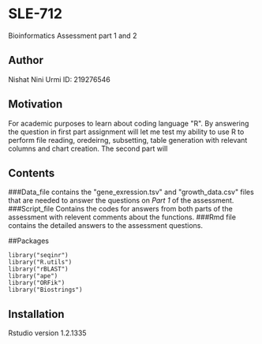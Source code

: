 # SLE-712
Bioinformatics Assessment part 1 and 2 
## Author  
Nishat Nini Urmi
ID: 219276546
## Motivation
For academic purposes to learn about coding language "R". By answering the question in first part assignment will let me test my ability to use R to perform file reading, oredeirng, subsetting, table generation with relevant columns and chart creation. The second part will  

## Contents
###Data_file 
contains the "gene_exression.tsv" and "growth_data.csv" files that are needed to answer the questions on *Part 1* of the assessment. 
###Script_file 
Contains the codes for answers from both parts of the assessment with relevent comments about the functions. 
###Rmd file 
contains the detailed answers to the assessment questions. 

##Packages
```{r}
library("seqinr")
library("R.utils")
library("rBLAST")
library("ape")
library("ORFik")
library("Biostrings")
 ``` 

## Installation 
Rstudio 
version 1.2.1335 
